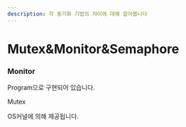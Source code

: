 ```yaml
---
description: 각 동기화 기법의 차이에 대해 알아봅니다
---
```


# Mutex\&Monitor\&Semaphore

### Monitor

Program으로 구현되어 있습니다.



Mutex

OS커널에 의해 제공됩니다.

